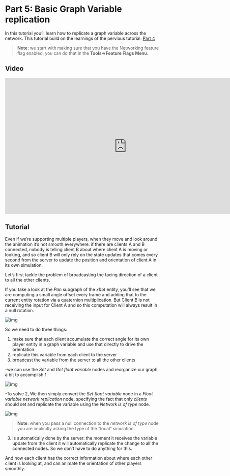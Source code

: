 # Part 5: Basic Graph Variable replication

In this tutorial you’ll learn how to replicate a graph variable across the network.  This tutorial build on the learnings of the pervious tutorial: [Part 4]({{tutorials}}//network/animation_sample/support_multiple_players.md)

>  **Note:**  we start with making sure that you have the Networking feature flag enabled, you can do that in the **Tools→Feature Flags Menu**. 


## Video
<iframe frameborder="0" scrolling="no" marginheight="0" marginwidth="0"width="788.54" height="443" type="text/html" src="https://www.youtube.com/embed/b4N9oweGH5E?autoplay=0&fs=0&iv_load_policy=3&showinfo=0&rel=0&cc_load_policy=0&start=0&end=0&origin=http://ourmachinery.com"></iframe>

## Tutorial

Even if we’re supporting multiple players, when they move and look around the animation it’s not smooth everywhere: if there are clients A and B connected, nobody is telling client B about where client A is moving or looking, and so client B will only rely on the state updates that comes every second from the server to update the position and orientation of client A in its own simulation.

Let’s first tackle the problem of broadcasting the facing direction of a client to all the other clients.

If you take a look at the *Pan* subgraph of the *xbot* entity, you’ll see that we are computing a small angle offset every frame and adding that to the current entity rotation via a quaternion multiplication. But Client B is not receiving the input for Client A and so this computation will always result in a null rotation.

![img](https://paper-attachments.dropbox.com/s_5F8ED61A9C68BDE8B9368D5E3DABD345E39CC324FB030EDE9E31314C3B7EE30F_1635346537911_image.png)

So we need to do three things:

1. make sure that each client accumulate the correct angle for its own player entity in a graph variable and use that directly to drive the orientation
2. replicate this variable from each client to the server
3. broadcast the variable from the server to all the other clients

-we can use the *Set* and *Get float variable* nodes and reorganize our graph a bit to accomplish 1.

![img](https://paper-attachments.dropbox.com/s_5F8ED61A9C68BDE8B9368D5E3DABD345E39CC324FB030EDE9E31314C3B7EE30F_1635343525826_image.png)

-To solve 2, We then simply convert the *Set float variable* node in a *Float variable network replication* node, specifying the fact that only *clients* should set and replicate the variable using the *Network is of type* node.

![img](https://paper-attachments.dropbox.com/s_5F8ED61A9C68BDE8B9368D5E3DABD345E39CC324FB030EDE9E31314C3B7EE30F_1635343619084_image.png)

>  **Note**: when you pass a null connection to the *network is of type* node you are implicitly asking the type of the “local” simulation.

3. is automatically done by the server: the moment it receives the variable update from the client it will automatically replicate the change to all the connected nodes. So we don’t have to do anything for this.

And now each client has the correct information about where each other client is looking at, and can animate the orientation of other players smoothly.